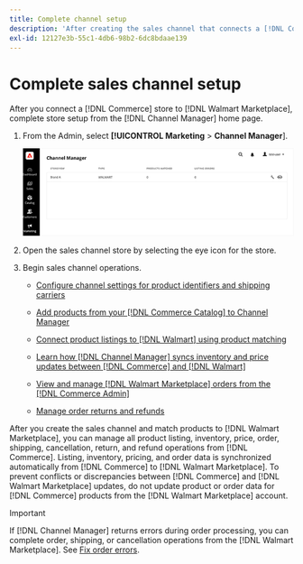 ```yaml
---
title: Complete channel setup
description: 'After creating the sales channel that connects a [!DNL Commerce] Store view to [!DNL Walmart Marketplace], open the channel and complete the channel configuration. Then, start the process to add products, manage listings, inventory, pricing, and orders from [!DNL Channel Manager].'
exl-id: 12127e3b-55c1-4db6-98b2-6dc8bdaae139
---
```

# Complete sales channel setup

After you connect a [!DNL Commerce] store to [!DNL Walmart Marketplace], complete store setup from the [!DNL Channel Manager] home page.

1. From the Admin, select **[!UICONTROL Marketing** > **Channel Manager**].

   ![Manage Channel Manager Stores](assets/channel-manager-setup-first-store.png)

1. Open the sales channel store by selecting the eye icon for the store.

1. Begin sales channel operations.

   - [Configure channel settings for product identifiers and shipping carriers](settings-overview.md)

   - [Add products from your [!DNL Commerce Catalog] to Channel Manager](add-products-to-channel-store.md)

   - [Connect product listings to [!DNL Walmart] using product matching](connect-listings-to-marketplace.md)

   - [Learn how [!DNL Channel Manager] syncs inventory and price updates between [!DNL Commerce] and [!DNL Walmart]](inventory-and-price-updates.md)

   - [View and manage [!DNL Walmart Marketplace] orders from the [!DNL Commerce Admin]](manage-orders.md)
   
   - [Manage order returns and refunds](return-refund-orders.md)

After you create the sales channel and match products to [!DNL Walmart Marketplace], you can manage all product listing, inventory, price, order, shipping, cancellation, return, and refund operations from [!DNL Commerce]. Listing, inventory, pricing, and order data is synchronized automatically from [!DNL Commerce] to [!DNL Walmart Marketplace]. To prevent conflicts or discrepancies between [!DNL Commerce] and [!DNL Walmart Marketplace] updates, do not update product or order data for [!DNL Commerce] products from the [!DNL Walmart Marketplace] account. 

>[!IMPORTANT]
>
>If [!DNL Channel Manager] returns errors during order processing, you can complete order, shipping, or cancellation operations from the [!DNL Walmart Marketplace]. See [Fix order errors](process-orders.md#fix-order-errors).
